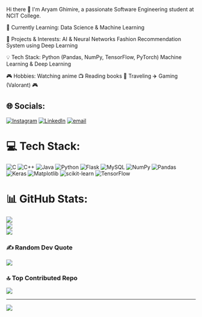 Hi there 👋
I'm Aryam Ghimire, a passionate Software Engineering student at NCIT College.

🌱 Currently Learning:
    Data Science & Machine Learning<br/>

🔭 Projects & Interests:
    AI & Neural Networks 
    Fashion Recommendation System using Deep Learning</br>

💡 Tech Stack:
    Python (Pandas, NumPy, TensorFlow, PyTorch)
    Machine Learning & Deep Learning<br/>

🎮 Hobbies:
    Watching anime 📺
    Reading books 📖
    Traveling ✈️
    Gaming (Valorant) 🎮


## 🌐 Socials:
[![Instagram](https://img.shields.io/badge/Instagram-%23E4405F.svg?logo=Instagram&logoColor=white)](https://instagram.com/aryam_ghmr) [![LinkedIn](https://img.shields.io/badge/LinkedIn-%230077B5.svg?logo=linkedin&logoColor=white)](www.linkedin.com/in/aryam-ghimire-608562260) 
[![email](https://img.shields.io/badge/Email-D14836?logo=gmail&logoColor=white)](mailto:aryamghmr@gmail.com) 

# 💻 Tech Stack:
![C](https://img.shields.io/badge/c-%2300599C.svg?style=flat&logo=c&logoColor=white) ![C++](https://img.shields.io/badge/c++-%2300599C.svg?style=flat&logo=c%2B%2B&logoColor=white) ![Java](https://img.shields.io/badge/java-%23ED8B00.svg?style=flat&logo=openjdk&logoColor=white) ![Python](https://img.shields.io/badge/python-3670A0?style=flat&logo=python&logoColor=ffdd54) ![Flask](https://img.shields.io/badge/flask-%23000.svg?style=flat&logo=flask&logoColor=white) ![MySQL](https://img.shields.io/badge/mysql-4479A1.svg?style=flat&logo=mysql&logoColor=white) ![NumPy](https://img.shields.io/badge/numpy-%23013243.svg?style=flat&logo=numpy&logoColor=white) ![Pandas](https://img.shields.io/badge/pandas-%23150458.svg?style=flat&logo=pandas&logoColor=white) ![Keras](https://img.shields.io/badge/Keras-%23D00000.svg?style=flat&logo=Keras&logoColor=white) ![Matplotlib](https://img.shields.io/badge/Matplotlib-%23ffffff.svg?style=flat&logo=Matplotlib&logoColor=black) ![scikit-learn](https://img.shields.io/badge/scikit--learn-%23F7931E.svg?style=flat&logo=scikit-learn&logoColor=white) ![TensorFlow](https://img.shields.io/badge/TensorFlow-%23FF6F00.svg?style=flat&logo=TensorFlow&logoColor=white)
# 📊 GitHub Stats:
![](https://github-readme-stats.vercel.app/api?username=AryamGhmr&theme=merko&hide_border=true&include_all_commits=true&count_private=true)<br/>
![](https://nirzak-streak-stats.vercel.app/?user=AryamGhmr&theme=merko&hide_border=true)<br/>
![](https://github-readme-stats.vercel.app/api/top-langs/?username=AryamGhmr&theme=merko&hide_border=true&include_all_commits=true&count_private=true&layout=compact)



### ✍️ Random Dev Quote
![](https://quotes-github-readme.vercel.app/api?type=horizontal&theme=radical)

### 🔝 Top Contributed Repo
![](https://github-contributor-stats.vercel.app/api?username=AryamGhmr&limit=5&theme=dark&combine_all_yearly_contributions=true)

---
[![](https://visitcount.itsvg.in/api?id=AryamGhmr&icon=0&color=0)](https://visitcount.itsvg.in)

<!-- Proudly created with GPRM ( https://gprm.itsvg.in ) -->
